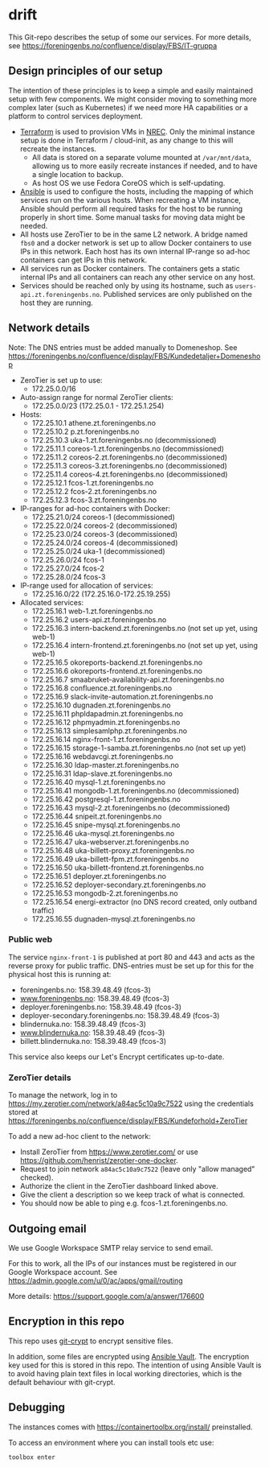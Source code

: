 # drift

This Git-repo describes the setup of some our services.
For more details, see
https://foreningenbs.no/confluence/display/FBS/IT-gruppa

## Design principles of our setup

The intention of these principles is to keep a simple and easily
maintained setup with few components. We might consider moving
to something more complex later (such as Kubernetes) if we need
more HA capabilities or a platform to control services deployment.

- [Terraform](./nrec/) is used to provision VMs in
  [NREC](https://docs.nrec.no/). Only the minimal
  instance setup is done in Terraform / cloud-init, as any change to this
  will recreate the instances.
  - All data is stored on a separate volume mounted at `/var/mnt/data`, allowing us
    to more easily recreate instances if needed, and to have a single
    location to backup.
  - As host OS we use Fedora CoreOS which is self-updating.
- [Ansible](./ansible/) is used to configure the hosts, including the
  mapping of which services run on the various hosts. When recreating a
  VM instance, Ansible should perform all required tasks for the host
  to be running properly in short time. Some manual tasks for moving data
  might be needed.
- All hosts use ZeroTier to be in the same L2 network. A bridge named `fbs0`
  and a docker network is set up to allow Docker containers to use IPs
  in this network.
  Each host has its own internal IP-range so ad-hoc containers can get
  IPs in this network.
- All services run as Docker containers. The containers gets a static
  internal IPs and all containers can reach any other service on any host.
- Services should be reached only by using its hostname, such as
  `users-api.zt.foreningenbs.no`. Published services are only published
  on the host they are running.

## Network details

Note: The DNS entries must be added manually to Domeneshop.
See https://foreningenbs.no/confluence/display/FBS/Kundedetaljer+Domeneshop

- ZeroTier is set up to use:
  - 172.25.0.0/16
- Auto-assign range for normal ZeroTier clients:
  - 172.25.0.0/23 (172.25.0.1 - 172.25.1.254)
- Hosts:
  - 172.25.10.1 athene.zt.foreningenbs.no
  - 172.25.10.2 p.zt.foreningenbs.no
  - 172.25.10.3 uka-1.zt.foreningenbs.no (decommissioned)
  - 172.25.11.1 coreos-1.zt.foreningenbs.no (decommissioned)
  - 172.25.11.2 coreos-2.zt.foreningenbs.no (decommissioned)
  - 172.25.11.3 coreos-3.zt.foreningenbs.no (decommissioned)
  - 172.25.11.4 coreos-4.zt.foreningenbs.no (decommissioned)
  - 172.25.12.1 fcos-1.zt.foreningenbs.no
  - 172.25.12.2 fcos-2.zt.foreningenbs.no
  - 172.25.12.3 fcos-3.zt.foreningenbs.no
- IP-ranges for ad-hoc containers with Docker:
  - 172.25.21.0/24 coreos-1 (decommissioned)
  - 172.25.22.0/24 coreos-2 (decommissioned)
  - 172.25.23.0/24 coreos-3 (decommissioned)
  - 172.25.24.0/24 coreos-4 (decommissioned)
  - 172.25.25.0/24 uka-1 (decommissioned)
  - 172.25.26.0/24 fcos-1
  - 172.25.27.0/24 fcos-2
  - 172.25.28.0/24 fcos-3
- IP-range used for allocation of services:
  - 172.25.16.0/22 (172.25.16.0-172.25.19.255)
- Allocated services:
  - 172.25.16.1 web-1.zt.foreningenbs.no
  - 172.25.16.2 users-api.zt.foreningenbs.no
  - 172.25.16.3 intern-backend.zt.foreningenbs.no (not set up yet, using web-1)
  - 172.25.16.4 intern-frontend.zt.foreningenbs.no (not set up yet, using web-1)
  - 172.25.16.5 okoreports-backend.zt.foreningenbs.no
  - 172.25.16.6 okoreports-frontend.zt.foreningenbs.no
  - 172.25.16.7 smaabruket-availability-api.zt.foreningenbs.no
  - 172.25.16.8 confluence.zt.foreningenbs.no
  - 172.25.16.9 slack-invite-automation.zt.foreningenbs.no
  - 172.25.16.10 dugnaden.zt.foreningenbs.no
  - 172.25.16.11 phpldapadmin.zt.foreningenbs.no
  - 172.25.16.12 phpmyadmin.zt.foreningenbs.no
  - 172.25.16.13 simplesamlphp.zt.foreningenbs.no
  - 172.25.16.14 nginx-front-1.zt.foreningenbs.no
  - 172.25.16.15 storage-1-samba.zt.foreningenbs.no (not set up yet)
  - 172.25.16.16 webdavcgi.zt.foreningenbs.no
  - 172.25.16.30 ldap-master.zt.foreningenbs.no
  - 172.25.16.31 ldap-slave.zt.foreningenbs.no
  - 172.25.16.40 mysql-1.zt.foreningenbs.no
  - 172.25.16.41 mongodb-1.zt.foreningenbs.no (decommissioned)
  - 172.25.16.42 postgresql-1.zt.foreningenbs.no
  - 172.25.16.43 mysql-2.zt.foreningenbs.no (decommissioned)
  - 172.25.16.44 snipeit.zt.foreningenbs.no
  - 172.25.16.45 snipe-mysql.zt.foreningenbs.no
  - 172.25.16.46 uka-mysql.zt.foreningenbs.no
  - 172.25.16.47 uka-webserver.zt.foreningenbs.no
  - 172.25.16.48 uka-billett-proxy.zt.foreningenbs.no
  - 172.25.16.49 uka-billett-fpm.zt.foreningenbs.no
  - 172.25.16.50 uka-billett-frontend.zt.foreningenbs.no
  - 172.25.16.51 deployer.zt.foreningenbs.no
  - 172.25.16.52 deployer-secondary.zt.foreningenbs.no
  - 172.25.16.53 mongodb-2.zt.foreningenbs.no
  - 172.25.16.54 energi-extractor (no DNS record created, only outband traffic)
  - 172.25.16.55 dugnaden-mysql.zt.foreningenbs.no

### Public web

The service `nginx-front-1` is published at port 80 and 443 and acts
as the reverse proxy for public traffic. DNS-entries must be
set up for this for the physical host this is running at:

- foreningenbs.no: 158.39.48.49 (fcos-3)
- www.foreningenbs.no: 158.39.48.49 (fcos-3)
- deployer.foreningenbs.no: 158.39.48.49 (fcos-3)
- deployer-secondary.foreningenbs.no: 158.39.48.49 (fcos-3)
- blindernuka.no: 158.39.48.49 (fcos-3)
- www.blindernuka.no: 158.39.48.49 (fcos-3)
- billett.blindernuka.no: 158.39.48.49 (fcos-3)

This service also keeps our Let's Encrypt certificates up-to-date.

### ZeroTier details

To manage the network, log in to https://my.zerotier.com/network/a84ac5c10a9c7522
using the credentials stored at
https://foreningenbs.no/confluence/display/FBS/Kundeforhold+ZeroTier

To add a new ad-hoc client to the network:

- Install ZeroTier from https://www.zerotier.com/ or use
  https://github.com/henrist/zerotier-one-docker.
- Request to join network `a84ac5c10a9c7522` (leave only "allow managed" checked).
- Authorize the client in the ZeroTier dashboard linked above.
- Give the client a description so we keep track of what is connected.
- You should now be able to ping e.g. fcos-1.zt.foreningenbs.no.

## Outgoing email

We use Google Workspace SMTP relay service to send email.

For this to work, all the IPs of our instances must be registered
in our Google Workspace account. See
https://admin.google.com/u/0/ac/apps/gmail/routing

More details: https://support.google.com/a/answer/176600

## Encryption in this repo

This repo uses [git-crypt](https://github.com/AGWA/git-crypt)
to encrypt sensitive files.

In addition, some files are encrypted using
[Ansible Vault](https://docs.ansible.com/ansible/latest/user_guide/vault.html).
The encryption key used for this is stored in this repo. The intention
of using Ansible Vault is to avoid having plain text files in local
working directories, which is the default behaviour with git-crypt.

## Debugging

The instances comes with https://containertoolbx.org/install/ preinstalled.

To access an environment where you can install tools etc use:

```bash
toolbox enter
```
